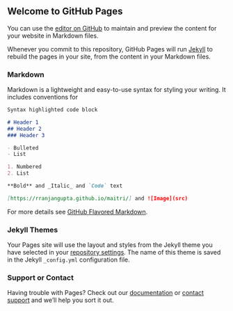 ## Welcome to GitHub Pages

You can use the [editor on GitHub](https://github.com/rranjangupta/maitri/edit/main/README.md) to maintain and preview the content for your website in Markdown files.

Whenever you commit to this repository, GitHub Pages will run [Jekyll](https://jekyllrb.com/) to rebuild the pages in your site, from the content in your Markdown files.

### Markdown

Markdown is a lightweight and easy-to-use syntax for styling your writing. It includes conventions for

```markdown
Syntax highlighted code block

# Header 1
## Header 2
### Header 3

- Bulleted
- List

1. Numbered
2. List

**Bold** and _Italic_ and `Code` text

[https://rranjangupta.github.io/maitri/] and ![Image](src)
```

For more details see [GitHub Flavored Markdown](https://guides.github.com/features/mastering-markdown/).

### Jekyll Themes

Your Pages site will use the layout and styles from the Jekyll theme you have selected in your [repository settings](https://github.com/rranjangupta/maitri/settings). The name of this theme is saved in the Jekyll `_config.yml` configuration file.

### Support or Contact

Having trouble with Pages? Check out our [documentation](https://rranjangupta.github.io/maitri) or [contact support](https://support.github.com/contact) and we’ll help you sort it out.
